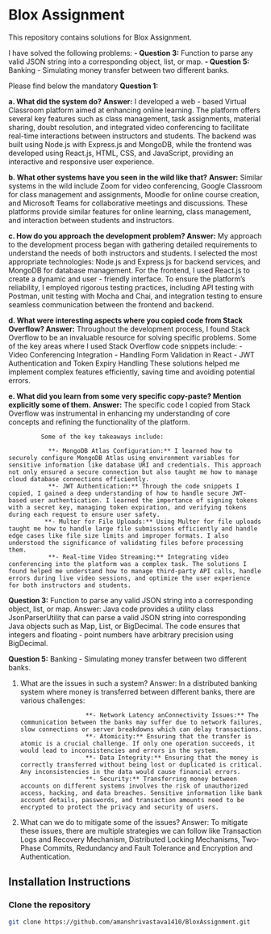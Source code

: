 # Blox Assignment
This repository contains solutions for Blox Assignment.

I have solved the following problems:
          **- Question 3:** Function to parse any valid JSON string into a corresponding object, list, or map.
          **- Question 5:** Banking - Simulating money transfer between two different banks.

Please find below the mandatory **Question 1:**

**a. What did the system do?**
**Answer:**  I developed a web - based Virtual Classroom platform aimed at enhancing online learning. The platform offers several key features such as class management, task assignments, material sharing, doubt resolution, and integrated video conferencing to facilitate real-time interactions between instructors and students. The backend was built using Node.js with Express.js and MongoDB, while the frontend was developed using React.js, HTML, CSS, and JavaScript, providing an interactive and responsive user experience.

**b. What other systems have you seen in the wild like that?**
**Answer:** Similar systems in the wild include Zoom for video conferencing, Google Classroom for class management and assignments, Moodle for online course creation, and Microsoft Teams for collaborative meetings and discussions. These platforms provide similar features for online learning, class management, and interaction between students and instructors.

**c. How do you approach the development problem?
Answer:** My approach to the development process began with gathering detailed requirements to understand the needs of both instructors and students. I selected the most appropriate technologies: Node.js and Express.js for backend services, and MongoDB for database management. For the frontend, I used React.js to create a dynamic and user - friendly interface. To ensure the platform’s reliability, I employed rigorous testing practices, including API testing with Postman, unit testing with Mocha and Chai, and integration testing to ensure seamless communication between the frontend and backend.

**d. What were interesting aspects where you copied code from Stack Overflow?
Answer:** Throughout the development process, I found Stack Overflow to be an invaluable resource for solving specific problems. Some of the key areas where I used Stack Overflow code snippets include:
           - Video Conferencing Integration
           - Handling Form Validation in React
           - JWT Authentication and Token Expiry Handling
These solutions helped me implement complex features efficiently, saving time and avoiding potential errors.

**e. What did you learn from some very specific copy-paste? Mention explicitly some of them.**
**Answer:** The specific code I copied from Stack Overflow was instrumental in enhancing my understanding of core concepts and refining the functionality of the platform. 

             Some of the key takeaways include:
             
               **- MongoDB Atlas Configuration:** I learned how to securely configure MongoDB Atlas using environment variables for sensitive information like database URI and credentials. This approach not only ensured a secure connection but also taught me how to manage cloud database connections efficiently.
               **- JWT Authentication:** Through the code snippets I copied, I gained a deep understanding of how to handle secure JWT-based user authentication. I learned the importance of signing tokens with a secret key, managing token expiration, and verifying tokens during each request to ensure user safety.
              **- Multer for File Uploads:** Using Multer for file uploads taught me how to handle large file submissions efficiently and handle edge cases like file size limits and improper formats. I also understood the significance of validating files before processing them.
               **- Real-time Video Streaming:** Integrating video conferencing into the platform was a complex task. The solutions I found helped me understand how to manage third-party API calls, handle errors during live video sessions, and optimize the user experience for both instructors and students.

**Question 3:** Function to parse any valid JSON string into a corresponding object, list, or map.
Answer: Java code provides a utility class JsonParserUtility that can parse a valid JSON string into corresponding Java objects such as Map, List, or BigDecimal. The code ensures that integers and floating - point numbers have arbitrary precision using BigDecimal.

**Question 5:** Banking - Simulating money transfer between two different banks.

1. What are the issues in such a system?
Answer: In a distributed banking system where money is transferred between different banks, there are various challenges:

                         **- Network Latency anConnectivity Issues:** The communication between the banks may suffer due to network failures, slow connections or server breakdowns which can delay transactions.
                         **- Atomicity:** Ensuring that the transfer is atomic is a crucial challenge. If only one operation succeeds, it would lead to inconsistencies and errors in the system.
                         **- Data Integrity:** Ensuring that the money is correctly transferred without being lost or duplicated is critical. Any inconsistencies in the data would cause financial errors.
                         **- Security:** Transferring money between accounts on different systems involves the risk of unauthorized access, hacking, and data breaches. Sensitive information like bank account details, passwords, and transaction amounts need to be encrypted to protect the privacy and security of users.

3. What can we do to mitigate some of the issues?
Answer: To mitigate these issues, there are multiple strategies we can follow like Transaction Logs and Recovery Mechanism, Distributed Locking Mechanisms, Two-Phase Commits, Redundancy and Fault Tolerance and Encryption and Authentication. 

## Installation Instructions
### Clone the repository
```bash
git clone https://github.com/amanshrivastava1410/BloxAssignment.git
